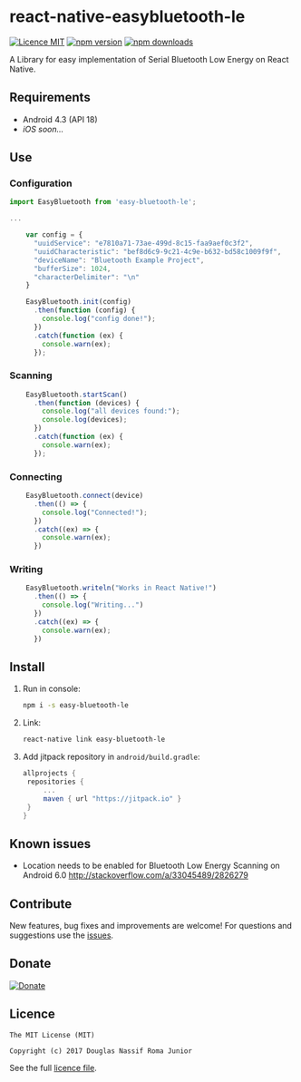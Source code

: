 # react-native-easybluetooth-le

[![Licence MIT](https://img.shields.io/badge/licence-MIT-blue.svg)](https://github.com/douglasjunior/react-native-easybluetooth-le/blob/master/LICENSE)
[![npm version](https://img.shields.io/npm/v/easy-bluetooth-le.svg)](https://www.npmjs.com/package/easy-bluetooth-le)
[![npm downloads](https://img.shields.io/npm/dt/easy-bluetooth-le.svg)](#install)

A Library for easy implementation of Serial Bluetooth Low Energy on React Native.

## Requirements

- Android 4.3 (API 18)
- *iOS soon...*

## Use

### Configuration

```javascript
import EasyBluetooth from 'easy-bluetooth-le';

...

    var config = {
      "uuidService": "e7810a71-73ae-499d-8c15-faa9aef0c3f2",
      "uuidCharacteristic": "bef8d6c9-9c21-4c9e-b632-bd58c1009f9f",
      "deviceName": "Bluetooth Example Project",
      "bufferSize": 1024,
      "characterDelimiter": "\n"
    }

    EasyBluetooth.init(config)
      .then(function (config) {
        console.log("config done!");
      })
      .catch(function (ex) {
        console.warn(ex);
      });
```

### Scanning

```javascript
    EasyBluetooth.startScan()
      .then(function (devices) {
        console.log("all devices found:");
        console.log(devices);
      })
      .catch(function (ex) {
        console.warn(ex);
      });
```

### Connecting

```javascript
    EasyBluetooth.connect(device)
      .then(() => {
        console.log("Connected!");
      })
      .catch((ex) => {
        console.warn(ex);
      })
```

### Writing

```javascript
    EasyBluetooth.writeln("Works in React Native!")
      .then(() => {
        console.log("Writing...")
      })
      .catch((ex) => {
        console.warn(ex);
      })
```

## Install 

1. Run in console:
   ```bash
   npm i -s easy-bluetooth-le
   ```

2. Link:
   ```bash
   react-native link easy-bluetooth-le
   ```
    
2. Add jitpack repository in `android/build.gradle`:
   ```gradle
   allprojects {
    repositories {
        ...
        maven { url "https://jitpack.io" }
    }
   }

   ```
 
## Known issues

- Location needs to be enabled for Bluetooth Low Energy Scanning on Android 6.0 http://stackoverflow.com/a/33045489/2826279
 
## Contribute

New features, bug fixes and improvements are welcome! For questions and suggestions use the [issues](https://github.com/douglasjunior/react-native-easybluetooth-le/issues).

## Donate

[![Donate](https://www.paypalobjects.com/en_US/i/btn/btn_donateCC_LG.gif)](https://www.paypal.com/cgi-bin/webscr?cmd=_s-xclick&hosted_button_id=ZJ6TCL3EVUDDL)


## Licence

```
The MIT License (MIT)

Copyright (c) 2017 Douglas Nassif Roma Junior
```

See the full [licence file](https://github.com/douglasjunior/react-native-easybluetooth-le/blob/master/LICENSE).
